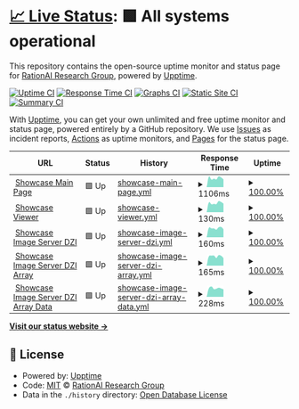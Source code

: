 # [📈 Live Status](https://rationai-vis.ics.muni.cz): <!--live status--> **🟩 All systems operational**

This repository contains the open-source uptime monitor and status page for [RationAI Research Group](https://rationai-vis.ics.muni.cz), powered by [Upptime](https://github.com/upptime/upptime).

[![Uptime CI](https://github.com/RationAI/demo-uptime/workflows/Uptime%20CI/badge.svg)](https://github.com/RationAI/demo-uptime/actions?query=workflow%3A%22Uptime+CI%22)
[![Response Time CI](https://github.com/RationAI/demo-uptime/workflows/Response%20Time%20CI/badge.svg)](https://github.com/RationAI/demo-uptime/actions?query=workflow%3A%22Response+Time+CI%22)
[![Graphs CI](https://github.com/RationAI/demo-uptime/workflows/Graphs%20CI/badge.svg)](https://github.com/RationAI/demo-uptime/actions?query=workflow%3A%22Graphs+CI%22)
[![Static Site CI](https://github.com/RationAI/demo-uptime/workflows/Static%20Site%20CI/badge.svg)](https://github.com/RationAI/demo-uptime/actions?query=workflow%3A%22Static+Site+CI%22)
[![Summary CI](https://github.com/RationAI/demo-uptime/workflows/Summary%20CI/badge.svg)](https://github.com/RationAI/demo-uptime/actions?query=workflow%3A%22Summary+CI%22)

With [Upptime](https://upptime.js.org), you can get your own unlimited and free uptime monitor and status page, powered entirely by a GitHub repository. We use [Issues](https://github.com/RationAI/demo-uptime/issues) as incident reports, [Actions](https://github.com/RationAI/demo-uptime/actions) as uptime monitors, and [Pages](https://rationai-vis.ics.muni.cz) for the status page.

<!--start: status pages-->
<!-- This summary is generated by Upptime (https://github.com/upptime/upptime) -->
<!-- Do not edit this manually, your changes will be overwritten -->
<!-- prettier-ignore -->
| URL | Status | History | Response Time | Uptime |
| --- | ------ | ------- | ------------- | ------ |
| <img alt="" src="https://icons.duckduckgo.com/ip3/rationai-vis.ics.muni.cz.ico" height="13"> [Showcase Main Page](https://rationai-vis.ics.muni.cz/visualization-demo/showcase.php) | 🟩 Up | [showcase-main-page.yml](https://github.com/RationAI/demo-uptime/commits/HEAD/history/showcase-main-page.yml) | <details><summary><img alt="Response time graph" src="./graphs/showcase-main-page/response-time-week.png" height="20"> 1106ms</summary><br><a href="https://RationAI.github.io/demo-uptime/history/showcase-main-page"><img alt="Response time 1192" src="https://img.shields.io/endpoint?url=https%3A%2F%2Fraw.githubusercontent.com%2FRationAI%2Fdemo-uptime%2FHEAD%2Fapi%2Fshowcase-main-page%2Fresponse-time.json"></a><br><a href="https://RationAI.github.io/demo-uptime/history/showcase-main-page"><img alt="24-hour response time 958" src="https://img.shields.io/endpoint?url=https%3A%2F%2Fraw.githubusercontent.com%2FRationAI%2Fdemo-uptime%2FHEAD%2Fapi%2Fshowcase-main-page%2Fresponse-time-day.json"></a><br><a href="https://RationAI.github.io/demo-uptime/history/showcase-main-page"><img alt="7-day response time 1106" src="https://img.shields.io/endpoint?url=https%3A%2F%2Fraw.githubusercontent.com%2FRationAI%2Fdemo-uptime%2FHEAD%2Fapi%2Fshowcase-main-page%2Fresponse-time-week.json"></a><br><a href="https://RationAI.github.io/demo-uptime/history/showcase-main-page"><img alt="30-day response time 1127" src="https://img.shields.io/endpoint?url=https%3A%2F%2Fraw.githubusercontent.com%2FRationAI%2Fdemo-uptime%2FHEAD%2Fapi%2Fshowcase-main-page%2Fresponse-time-month.json"></a><br><a href="https://RationAI.github.io/demo-uptime/history/showcase-main-page"><img alt="1-year response time 1192" src="https://img.shields.io/endpoint?url=https%3A%2F%2Fraw.githubusercontent.com%2FRationAI%2Fdemo-uptime%2FHEAD%2Fapi%2Fshowcase-main-page%2Fresponse-time-year.json"></a></details> | <details><summary><a href="https://RationAI.github.io/demo-uptime/history/showcase-main-page">100.00%</a></summary><a href="https://RationAI.github.io/demo-uptime/history/showcase-main-page"><img alt="All-time uptime 99.95%" src="https://img.shields.io/endpoint?url=https%3A%2F%2Fraw.githubusercontent.com%2FRationAI%2Fdemo-uptime%2FHEAD%2Fapi%2Fshowcase-main-page%2Fuptime.json"></a><br><a href="https://RationAI.github.io/demo-uptime/history/showcase-main-page"><img alt="24-hour uptime 100.00%" src="https://img.shields.io/endpoint?url=https%3A%2F%2Fraw.githubusercontent.com%2FRationAI%2Fdemo-uptime%2FHEAD%2Fapi%2Fshowcase-main-page%2Fuptime-day.json"></a><br><a href="https://RationAI.github.io/demo-uptime/history/showcase-main-page"><img alt="7-day uptime 100.00%" src="https://img.shields.io/endpoint?url=https%3A%2F%2Fraw.githubusercontent.com%2FRationAI%2Fdemo-uptime%2FHEAD%2Fapi%2Fshowcase-main-page%2Fuptime-week.json"></a><br><a href="https://RationAI.github.io/demo-uptime/history/showcase-main-page"><img alt="30-day uptime 100.00%" src="https://img.shields.io/endpoint?url=https%3A%2F%2Fraw.githubusercontent.com%2FRationAI%2Fdemo-uptime%2FHEAD%2Fapi%2Fshowcase-main-page%2Fuptime-month.json"></a><br><a href="https://RationAI.github.io/demo-uptime/history/showcase-main-page"><img alt="1-year uptime 99.95%" src="https://img.shields.io/endpoint?url=https%3A%2F%2Fraw.githubusercontent.com%2FRationAI%2Fdemo-uptime%2FHEAD%2Fapi%2Fshowcase-main-page%2Fuptime-year.json"></a></details>
| <img alt="" src="https://icons.duckduckgo.com/ip3/rationai-vis.ics.muni.cz.ico" height="13"> [Showcase Viewer](https://rationai-vis.ics.muni.cz/visualization-demo/client/redirect.php#%7B%22params%22%3A%7B%22bypassCookies%22%3Afalse%7D%2C%22meta%22%3A%7B%7D%2C%22data%22%3A%5B%22CancerDetection%2Ftissue.tif%22%2C%22CancerDetection%2Fannotation.tif%22%2C%22CancerDetection%2Fprobability.tif%22%2C%22CancerDetection%2Fexplainability.tif%22%5D%2C%22background%22%3A%5B%7B%22dataReference%22%3A0%7D%5D%2C%22visualizations%22%3A%5B%7B%22name%22%3A%22Automated%20cancer%20detection%22%2C%22shaders%22%3A%7B%22probability%22%3A%7B%22name%22%3A%22Probability%20Layer%22%2C%22type%22%3A%22heatmap%22%2C%22visible%22%3A1%2C%22dataReferences%22%3A%5B2%5D%2C%22params%22%3A%7B%22color%22%3A%22%23fff705%22%7D%2C%22index%22%3A0%2C%22cache%22%3A%7B%22heatmap%22%3A%7B%7D%7D%2C%22rendering%22%3Atrue%7D%2C%22explainability%22%3A%7B%22name%22%3A%22Explainability%20Layer%22%2C%22type%22%3A%22bipolar-heatmap%22%2C%22visible%22%3A1%2C%22dataReferences%22%3A%5B3%5D%2C%22params%22%3A%7B%7D%2C%22index%22%3A1%2C%22cache%22%3A%7B%22bipolar-heatmap%22%3A%7B%7D%7D%2C%22rendering%22%3Atrue%7D%2C%22annotation%22%3A%7B%22name%22%3A%22Annotation%20Layer%22%2C%22type%22%3A%22edge%22%2C%22visible%22%3A1%2C%22dataReferences%22%3A%5B1%5D%2C%22params%22%3A%7B%22color%22%3A%22%2300eeff%22%2C%22ctrlThreshold%22%3A0%7D%2C%22index%22%3A2%2C%22cache%22%3A%7B%22edge%22%3A%7B%7D%7D%2C%22rendering%22%3Atrue%7D%7D%2C%22params%22%3A%7B%7D%2C%22order%22%3A%5B%22probability%22%2C%22explainability%22%2C%22annotation%22%5D%7D%5D%2C%22shaderSources%22%3A%5B%5D%2C%22plugins%22%3A%7B%22gui_annotations%22%3A%7B%7D%2C%22recorder%22%3A%7B%7D%7D%2C%22dataPage%22%3A%7B%7D%7D) | 🟩 Up | [showcase-viewer.yml](https://github.com/RationAI/demo-uptime/commits/HEAD/history/showcase-viewer.yml) | <details><summary><img alt="Response time graph" src="./graphs/showcase-viewer/response-time-week.png" height="20"> 130ms</summary><br><a href="https://RationAI.github.io/demo-uptime/history/showcase-viewer"><img alt="Response time 141" src="https://img.shields.io/endpoint?url=https%3A%2F%2Fraw.githubusercontent.com%2FRationAI%2Fdemo-uptime%2FHEAD%2Fapi%2Fshowcase-viewer%2Fresponse-time.json"></a><br><a href="https://RationAI.github.io/demo-uptime/history/showcase-viewer"><img alt="24-hour response time 121" src="https://img.shields.io/endpoint?url=https%3A%2F%2Fraw.githubusercontent.com%2FRationAI%2Fdemo-uptime%2FHEAD%2Fapi%2Fshowcase-viewer%2Fresponse-time-day.json"></a><br><a href="https://RationAI.github.io/demo-uptime/history/showcase-viewer"><img alt="7-day response time 130" src="https://img.shields.io/endpoint?url=https%3A%2F%2Fraw.githubusercontent.com%2FRationAI%2Fdemo-uptime%2FHEAD%2Fapi%2Fshowcase-viewer%2Fresponse-time-week.json"></a><br><a href="https://RationAI.github.io/demo-uptime/history/showcase-viewer"><img alt="30-day response time 133" src="https://img.shields.io/endpoint?url=https%3A%2F%2Fraw.githubusercontent.com%2FRationAI%2Fdemo-uptime%2FHEAD%2Fapi%2Fshowcase-viewer%2Fresponse-time-month.json"></a><br><a href="https://RationAI.github.io/demo-uptime/history/showcase-viewer"><img alt="1-year response time 141" src="https://img.shields.io/endpoint?url=https%3A%2F%2Fraw.githubusercontent.com%2FRationAI%2Fdemo-uptime%2FHEAD%2Fapi%2Fshowcase-viewer%2Fresponse-time-year.json"></a></details> | <details><summary><a href="https://RationAI.github.io/demo-uptime/history/showcase-viewer">100.00%</a></summary><a href="https://RationAI.github.io/demo-uptime/history/showcase-viewer"><img alt="All-time uptime 99.96%" src="https://img.shields.io/endpoint?url=https%3A%2F%2Fraw.githubusercontent.com%2FRationAI%2Fdemo-uptime%2FHEAD%2Fapi%2Fshowcase-viewer%2Fuptime.json"></a><br><a href="https://RationAI.github.io/demo-uptime/history/showcase-viewer"><img alt="24-hour uptime 100.00%" src="https://img.shields.io/endpoint?url=https%3A%2F%2Fraw.githubusercontent.com%2FRationAI%2Fdemo-uptime%2FHEAD%2Fapi%2Fshowcase-viewer%2Fuptime-day.json"></a><br><a href="https://RationAI.github.io/demo-uptime/history/showcase-viewer"><img alt="7-day uptime 100.00%" src="https://img.shields.io/endpoint?url=https%3A%2F%2Fraw.githubusercontent.com%2FRationAI%2Fdemo-uptime%2FHEAD%2Fapi%2Fshowcase-viewer%2Fuptime-week.json"></a><br><a href="https://RationAI.github.io/demo-uptime/history/showcase-viewer"><img alt="30-day uptime 100.00%" src="https://img.shields.io/endpoint?url=https%3A%2F%2Fraw.githubusercontent.com%2FRationAI%2Fdemo-uptime%2FHEAD%2Fapi%2Fshowcase-viewer%2Fuptime-month.json"></a><br><a href="https://RationAI.github.io/demo-uptime/history/showcase-viewer"><img alt="1-year uptime 99.96%" src="https://img.shields.io/endpoint?url=https%3A%2F%2Fraw.githubusercontent.com%2FRationAI%2Fdemo-uptime%2FHEAD%2Fapi%2Fshowcase-viewer%2Fuptime-year.json"></a></details>
| <img alt="" src="https://icons.duckduckgo.com/ip3/rationai-vis.ics.muni.cz.ico" height="13"> [Showcase Image Server DZI](https://rationai-vis.ics.muni.cz/iipsrv-demo/iipsrv.fcgi?Deepzoom=CancerDetection/tissue.tif.dzi) | 🟩 Up | [showcase-image-server-dzi.yml](https://github.com/RationAI/demo-uptime/commits/HEAD/history/showcase-image-server-dzi.yml) | <details><summary><img alt="Response time graph" src="./graphs/showcase-image-server-dzi/response-time-week.png" height="20"> 160ms</summary><br><a href="https://RationAI.github.io/demo-uptime/history/showcase-image-server-dzi"><img alt="Response time 210" src="https://img.shields.io/endpoint?url=https%3A%2F%2Fraw.githubusercontent.com%2FRationAI%2Fdemo-uptime%2FHEAD%2Fapi%2Fshowcase-image-server-dzi%2Fresponse-time.json"></a><br><a href="https://RationAI.github.io/demo-uptime/history/showcase-image-server-dzi"><img alt="24-hour response time 141" src="https://img.shields.io/endpoint?url=https%3A%2F%2Fraw.githubusercontent.com%2FRationAI%2Fdemo-uptime%2FHEAD%2Fapi%2Fshowcase-image-server-dzi%2Fresponse-time-day.json"></a><br><a href="https://RationAI.github.io/demo-uptime/history/showcase-image-server-dzi"><img alt="7-day response time 160" src="https://img.shields.io/endpoint?url=https%3A%2F%2Fraw.githubusercontent.com%2FRationAI%2Fdemo-uptime%2FHEAD%2Fapi%2Fshowcase-image-server-dzi%2Fresponse-time-week.json"></a><br><a href="https://RationAI.github.io/demo-uptime/history/showcase-image-server-dzi"><img alt="30-day response time 162" src="https://img.shields.io/endpoint?url=https%3A%2F%2Fraw.githubusercontent.com%2FRationAI%2Fdemo-uptime%2FHEAD%2Fapi%2Fshowcase-image-server-dzi%2Fresponse-time-month.json"></a><br><a href="https://RationAI.github.io/demo-uptime/history/showcase-image-server-dzi"><img alt="1-year response time 210" src="https://img.shields.io/endpoint?url=https%3A%2F%2Fraw.githubusercontent.com%2FRationAI%2Fdemo-uptime%2FHEAD%2Fapi%2Fshowcase-image-server-dzi%2Fresponse-time-year.json"></a></details> | <details><summary><a href="https://RationAI.github.io/demo-uptime/history/showcase-image-server-dzi">100.00%</a></summary><a href="https://RationAI.github.io/demo-uptime/history/showcase-image-server-dzi"><img alt="All-time uptime 99.97%" src="https://img.shields.io/endpoint?url=https%3A%2F%2Fraw.githubusercontent.com%2FRationAI%2Fdemo-uptime%2FHEAD%2Fapi%2Fshowcase-image-server-dzi%2Fuptime.json"></a><br><a href="https://RationAI.github.io/demo-uptime/history/showcase-image-server-dzi"><img alt="24-hour uptime 100.00%" src="https://img.shields.io/endpoint?url=https%3A%2F%2Fraw.githubusercontent.com%2FRationAI%2Fdemo-uptime%2FHEAD%2Fapi%2Fshowcase-image-server-dzi%2Fuptime-day.json"></a><br><a href="https://RationAI.github.io/demo-uptime/history/showcase-image-server-dzi"><img alt="7-day uptime 100.00%" src="https://img.shields.io/endpoint?url=https%3A%2F%2Fraw.githubusercontent.com%2FRationAI%2Fdemo-uptime%2FHEAD%2Fapi%2Fshowcase-image-server-dzi%2Fuptime-week.json"></a><br><a href="https://RationAI.github.io/demo-uptime/history/showcase-image-server-dzi"><img alt="30-day uptime 100.00%" src="https://img.shields.io/endpoint?url=https%3A%2F%2Fraw.githubusercontent.com%2FRationAI%2Fdemo-uptime%2FHEAD%2Fapi%2Fshowcase-image-server-dzi%2Fuptime-month.json"></a><br><a href="https://RationAI.github.io/demo-uptime/history/showcase-image-server-dzi"><img alt="1-year uptime 99.97%" src="https://img.shields.io/endpoint?url=https%3A%2F%2Fraw.githubusercontent.com%2FRationAI%2Fdemo-uptime%2FHEAD%2Fapi%2Fshowcase-image-server-dzi%2Fuptime-year.json"></a></details>
| <img alt="" src="https://icons.duckduckgo.com/ip3/rationai-vis.ics.muni.cz.ico" height="13"> [Showcase Image Server DZI Array](https://rationai-vis.ics.muni.cz/iipsrv-demo/iipsrv.fcgi?DeepZoomExt=CancerDetection/annotation.tif,CancerDetection/probability.tif,CancerDetection/explainability.tif.dzi) | 🟩 Up | [showcase-image-server-dzi-array.yml](https://github.com/RationAI/demo-uptime/commits/HEAD/history/showcase-image-server-dzi-array.yml) | <details><summary><img alt="Response time graph" src="./graphs/showcase-image-server-dzi-array/response-time-week.png" height="20"> 165ms</summary><br><a href="https://RationAI.github.io/demo-uptime/history/showcase-image-server-dzi-array"><img alt="Response time 193" src="https://img.shields.io/endpoint?url=https%3A%2F%2Fraw.githubusercontent.com%2FRationAI%2Fdemo-uptime%2FHEAD%2Fapi%2Fshowcase-image-server-dzi-array%2Fresponse-time.json"></a><br><a href="https://RationAI.github.io/demo-uptime/history/showcase-image-server-dzi-array"><img alt="24-hour response time 133" src="https://img.shields.io/endpoint?url=https%3A%2F%2Fraw.githubusercontent.com%2FRationAI%2Fdemo-uptime%2FHEAD%2Fapi%2Fshowcase-image-server-dzi-array%2Fresponse-time-day.json"></a><br><a href="https://RationAI.github.io/demo-uptime/history/showcase-image-server-dzi-array"><img alt="7-day response time 165" src="https://img.shields.io/endpoint?url=https%3A%2F%2Fraw.githubusercontent.com%2FRationAI%2Fdemo-uptime%2FHEAD%2Fapi%2Fshowcase-image-server-dzi-array%2Fresponse-time-week.json"></a><br><a href="https://RationAI.github.io/demo-uptime/history/showcase-image-server-dzi-array"><img alt="30-day response time 169" src="https://img.shields.io/endpoint?url=https%3A%2F%2Fraw.githubusercontent.com%2FRationAI%2Fdemo-uptime%2FHEAD%2Fapi%2Fshowcase-image-server-dzi-array%2Fresponse-time-month.json"></a><br><a href="https://RationAI.github.io/demo-uptime/history/showcase-image-server-dzi-array"><img alt="1-year response time 193" src="https://img.shields.io/endpoint?url=https%3A%2F%2Fraw.githubusercontent.com%2FRationAI%2Fdemo-uptime%2FHEAD%2Fapi%2Fshowcase-image-server-dzi-array%2Fresponse-time-year.json"></a></details> | <details><summary><a href="https://RationAI.github.io/demo-uptime/history/showcase-image-server-dzi-array">100.00%</a></summary><a href="https://RationAI.github.io/demo-uptime/history/showcase-image-server-dzi-array"><img alt="All-time uptime 99.97%" src="https://img.shields.io/endpoint?url=https%3A%2F%2Fraw.githubusercontent.com%2FRationAI%2Fdemo-uptime%2FHEAD%2Fapi%2Fshowcase-image-server-dzi-array%2Fuptime.json"></a><br><a href="https://RationAI.github.io/demo-uptime/history/showcase-image-server-dzi-array"><img alt="24-hour uptime 100.00%" src="https://img.shields.io/endpoint?url=https%3A%2F%2Fraw.githubusercontent.com%2FRationAI%2Fdemo-uptime%2FHEAD%2Fapi%2Fshowcase-image-server-dzi-array%2Fuptime-day.json"></a><br><a href="https://RationAI.github.io/demo-uptime/history/showcase-image-server-dzi-array"><img alt="7-day uptime 100.00%" src="https://img.shields.io/endpoint?url=https%3A%2F%2Fraw.githubusercontent.com%2FRationAI%2Fdemo-uptime%2FHEAD%2Fapi%2Fshowcase-image-server-dzi-array%2Fuptime-week.json"></a><br><a href="https://RationAI.github.io/demo-uptime/history/showcase-image-server-dzi-array"><img alt="30-day uptime 100.00%" src="https://img.shields.io/endpoint?url=https%3A%2F%2Fraw.githubusercontent.com%2FRationAI%2Fdemo-uptime%2FHEAD%2Fapi%2Fshowcase-image-server-dzi-array%2Fuptime-month.json"></a><br><a href="https://RationAI.github.io/demo-uptime/history/showcase-image-server-dzi-array"><img alt="1-year uptime 99.97%" src="https://img.shields.io/endpoint?url=https%3A%2F%2Fraw.githubusercontent.com%2FRationAI%2Fdemo-uptime%2FHEAD%2Fapi%2Fshowcase-image-server-dzi-array%2Fuptime-year.json"></a></details>
| <img alt="" src="https://icons.duckduckgo.com/ip3/rationai-vis.ics.muni.cz.ico" height="13"> [Showcase Image Server DZI Array Data](https://rationai-vis.ics.muni.cz/iipsrv-demo/iipsrv.fcgi?DeepZoomExt=CancerDetection/annotation.tif,CancerDetection/probability.tif,CancerDetection/explainability.tif_files/0/0_0.jpg) | 🟩 Up | [showcase-image-server-dzi-array-data.yml](https://github.com/RationAI/demo-uptime/commits/HEAD/history/showcase-image-server-dzi-array-data.yml) | <details><summary><img alt="Response time graph" src="./graphs/showcase-image-server-dzi-array-data/response-time-week.png" height="20"> 228ms</summary><br><a href="https://RationAI.github.io/demo-uptime/history/showcase-image-server-dzi-array-data"><img alt="Response time 234" src="https://img.shields.io/endpoint?url=https%3A%2F%2Fraw.githubusercontent.com%2FRationAI%2Fdemo-uptime%2FHEAD%2Fapi%2Fshowcase-image-server-dzi-array-data%2Fresponse-time.json"></a><br><a href="https://RationAI.github.io/demo-uptime/history/showcase-image-server-dzi-array-data"><img alt="24-hour response time 198" src="https://img.shields.io/endpoint?url=https%3A%2F%2Fraw.githubusercontent.com%2FRationAI%2Fdemo-uptime%2FHEAD%2Fapi%2Fshowcase-image-server-dzi-array-data%2Fresponse-time-day.json"></a><br><a href="https://RationAI.github.io/demo-uptime/history/showcase-image-server-dzi-array-data"><img alt="7-day response time 228" src="https://img.shields.io/endpoint?url=https%3A%2F%2Fraw.githubusercontent.com%2FRationAI%2Fdemo-uptime%2FHEAD%2Fapi%2Fshowcase-image-server-dzi-array-data%2Fresponse-time-week.json"></a><br><a href="https://RationAI.github.io/demo-uptime/history/showcase-image-server-dzi-array-data"><img alt="30-day response time 218" src="https://img.shields.io/endpoint?url=https%3A%2F%2Fraw.githubusercontent.com%2FRationAI%2Fdemo-uptime%2FHEAD%2Fapi%2Fshowcase-image-server-dzi-array-data%2Fresponse-time-month.json"></a><br><a href="https://RationAI.github.io/demo-uptime/history/showcase-image-server-dzi-array-data"><img alt="1-year response time 234" src="https://img.shields.io/endpoint?url=https%3A%2F%2Fraw.githubusercontent.com%2FRationAI%2Fdemo-uptime%2FHEAD%2Fapi%2Fshowcase-image-server-dzi-array-data%2Fresponse-time-year.json"></a></details> | <details><summary><a href="https://RationAI.github.io/demo-uptime/history/showcase-image-server-dzi-array-data">100.00%</a></summary><a href="https://RationAI.github.io/demo-uptime/history/showcase-image-server-dzi-array-data"><img alt="All-time uptime 99.98%" src="https://img.shields.io/endpoint?url=https%3A%2F%2Fraw.githubusercontent.com%2FRationAI%2Fdemo-uptime%2FHEAD%2Fapi%2Fshowcase-image-server-dzi-array-data%2Fuptime.json"></a><br><a href="https://RationAI.github.io/demo-uptime/history/showcase-image-server-dzi-array-data"><img alt="24-hour uptime 100.00%" src="https://img.shields.io/endpoint?url=https%3A%2F%2Fraw.githubusercontent.com%2FRationAI%2Fdemo-uptime%2FHEAD%2Fapi%2Fshowcase-image-server-dzi-array-data%2Fuptime-day.json"></a><br><a href="https://RationAI.github.io/demo-uptime/history/showcase-image-server-dzi-array-data"><img alt="7-day uptime 100.00%" src="https://img.shields.io/endpoint?url=https%3A%2F%2Fraw.githubusercontent.com%2FRationAI%2Fdemo-uptime%2FHEAD%2Fapi%2Fshowcase-image-server-dzi-array-data%2Fuptime-week.json"></a><br><a href="https://RationAI.github.io/demo-uptime/history/showcase-image-server-dzi-array-data"><img alt="30-day uptime 100.00%" src="https://img.shields.io/endpoint?url=https%3A%2F%2Fraw.githubusercontent.com%2FRationAI%2Fdemo-uptime%2FHEAD%2Fapi%2Fshowcase-image-server-dzi-array-data%2Fuptime-month.json"></a><br><a href="https://RationAI.github.io/demo-uptime/history/showcase-image-server-dzi-array-data"><img alt="1-year uptime 99.98%" src="https://img.shields.io/endpoint?url=https%3A%2F%2Fraw.githubusercontent.com%2FRationAI%2Fdemo-uptime%2FHEAD%2Fapi%2Fshowcase-image-server-dzi-array-data%2Fuptime-year.json"></a></details>

<!--end: status pages-->

[**Visit our status website →**](https://rationai-vis.ics.muni.cz)

## 📄 License

- Powered by: [Upptime](https://github.com/upptime/upptime)
- Code: [MIT](./LICENSE) © [RationAI Research Group](https://rationai-vis.ics.muni.cz)
- Data in the `./history` directory: [Open Database License](https://opendatacommons.org/licenses/odbl/1-0/)
